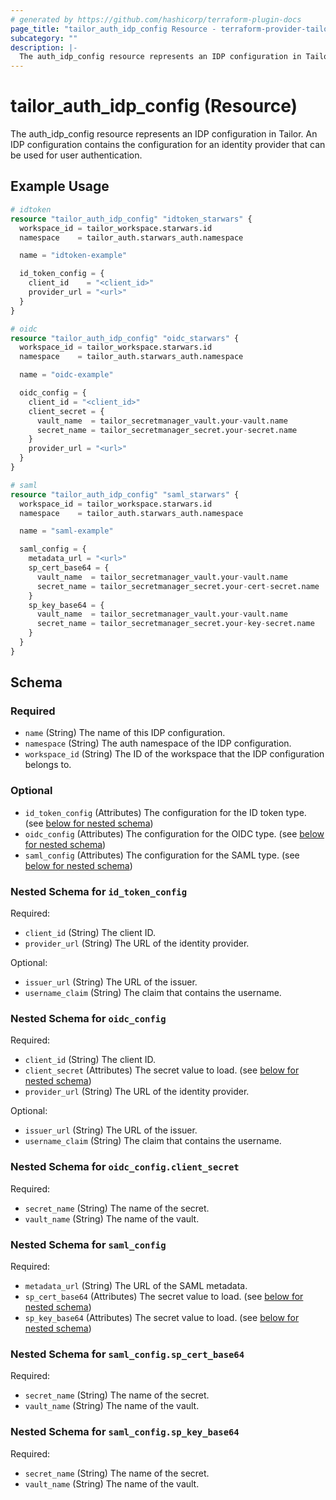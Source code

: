 ```yaml
---
# generated by https://github.com/hashicorp/terraform-plugin-docs
page_title: "tailor_auth_idp_config Resource - terraform-provider-tailor"
subcategory: ""
description: |-
  The auth_idp_config resource represents an IDP configuration in Tailor. An IDP configuration contains the configuration for an identity provider that can be used for user authentication.
---
```


# tailor_auth_idp_config (Resource)

The auth_idp_config resource represents an IDP configuration in Tailor. An IDP configuration contains the configuration for an identity provider that can be used for user authentication.

## Example Usage

```terraform
# idtoken
resource "tailor_auth_idp_config" "idtoken_starwars" {
  workspace_id = tailor_workspace.starwars.id
  namespace    = tailor_auth.starwars_auth.namespace

  name = "idtoken-example"

  id_token_config = {
    client_id    = "<client_id>"
    provider_url = "<url>"
  }
}

# oidc
resource "tailor_auth_idp_config" "oidc_starwars" {
  workspace_id = tailor_workspace.starwars.id
  namespace    = tailor_auth.starwars_auth.namespace

  name = "oidc-example"

  oidc_config = {
    client_id = "<client_id>"
    client_secret = {
      vault_name  = tailor_secretmanager_vault.your-vault.name
      secret_name = tailor_secretmanager_secret.your-secret.name
    }
    provider_url = "<url>"
  }
}

# saml
resource "tailor_auth_idp_config" "saml_starwars" {
  workspace_id = tailor_workspace.starwars.id
  namespace    = tailor_auth.starwars_auth.namespace

  name = "saml-example"

  saml_config = {
    metadata_url = "<url>"
    sp_cert_base64 = {
      vault_name  = tailor_secretmanager_vault.your-vault.name
      secret_name = tailor_secretmanager_secret.your-cert-secret.name
    }
    sp_key_base64 = {
      vault_name  = tailor_secretmanager_vault.your-vault.name
      secret_name = tailor_secretmanager_secret.your-key-secret.name
    }
  }
}
```

<!-- schema generated by tfplugindocs -->
## Schema

### Required

- `name` (String) The name of this IDP configuration.
- `namespace` (String) The auth namespace of the IDP configuration.
- `workspace_id` (String) The ID of the workspace that the IDP configuration belongs to.

### Optional

- `id_token_config` (Attributes) The configuration for the ID token type. (see [below for nested schema](#nestedatt--id_token_config))
- `oidc_config` (Attributes) The configuration for the OIDC type. (see [below for nested schema](#nestedatt--oidc_config))
- `saml_config` (Attributes) The configuration for the SAML type. (see [below for nested schema](#nestedatt--saml_config))

<a id="nestedatt--id_token_config"></a>
### Nested Schema for `id_token_config`

Required:

- `client_id` (String) The client ID.
- `provider_url` (String) The URL of the identity provider.

Optional:

- `issuer_url` (String) The URL of the issuer.
- `username_claim` (String) The claim that contains the username.


<a id="nestedatt--oidc_config"></a>
### Nested Schema for `oidc_config`

Required:

- `client_id` (String) The client ID.
- `client_secret` (Attributes) The secret value to load. (see [below for nested schema](#nestedatt--oidc_config--client_secret))
- `provider_url` (String) The URL of the identity provider.

Optional:

- `issuer_url` (String) The URL of the issuer.
- `username_claim` (String) The claim that contains the username.

<a id="nestedatt--oidc_config--client_secret"></a>
### Nested Schema for `oidc_config.client_secret`

Required:

- `secret_name` (String) The name of the secret.
- `vault_name` (String) The name of the vault.



<a id="nestedatt--saml_config"></a>
### Nested Schema for `saml_config`

Required:

- `metadata_url` (String) The URL of the SAML metadata.
- `sp_cert_base64` (Attributes) The secret value to load. (see [below for nested schema](#nestedatt--saml_config--sp_cert_base64))
- `sp_key_base64` (Attributes) The secret value to load. (see [below for nested schema](#nestedatt--saml_config--sp_key_base64))

<a id="nestedatt--saml_config--sp_cert_base64"></a>
### Nested Schema for `saml_config.sp_cert_base64`

Required:

- `secret_name` (String) The name of the secret.
- `vault_name` (String) The name of the vault.


<a id="nestedatt--saml_config--sp_key_base64"></a>
### Nested Schema for `saml_config.sp_key_base64`

Required:

- `secret_name` (String) The name of the secret.
- `vault_name` (String) The name of the vault.
